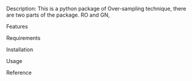 Description: This is a python package of Over-sampling technique, there are two parts of the package. RO and GN, 



Features


Requirements




Installation




Usage


Reference
